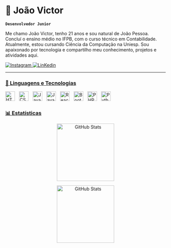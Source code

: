 # 🤖 João Victor

**`Desenvolvedor Junior`**

Me chamo João Victor, tenho 21 anos e sou natural de João Pessoa. Concluí o ensino médio no IFPB, com o curso técnico em Contabilidade. Atualmente, estou cursando Ciência da Computação na Uniesp. Sou apaixonado por tecnologia e compartilho meu conhecimento, projetos e atividades aqui.

<p align="left">
    <a href="https://www.instagram.com/victorxp9/">
        <img 
            alt="Instagram" 
            title="Siga-me"
            src="https://img.icons8.com/?size=48&id=32323&format=png"
        />
    </a> 
    <a href="https://www.linkedin.com/in/joão-victor-farias-cruz-ba16b8248/">
        <img 
            alt="LinKedin" 
            title="Siga-me" 
            src="https://img.icons8.com/?size=48&id=13930&format=png"
        />
</p>

---

### 🤖 Linguagens e Tecnologias

<img 
    align="left" 
    alt="HTML"
    title="HTML" 
    width="30px" 
    style="padding-right: 10px;" 
    src="https://cdn.jsdelivr.net/gh/devicons/devicon@latest/icons/html5/html5-original.svg" 
/>
<img 
    align="left" 
    alt="CSS" 
    title="CSS"
    width="30px" 
    style="padding-right: 10px;" 
    src="https://cdn.jsdelivr.net/gh/devicons/devicon@latest/icons/css3/css3-original.svg" 
/>
<img 
    align="left" 
    alt="JavaScript" 
    title="JavaScript"
    width="30px" 
    style="padding-right: 10px;" 
    src="https://cdn.jsdelivr.net/gh/devicons/devicon@latest/icons/javascript/javascript-original.svg" 
/>
<img 
    align="left" 
    alt="Java"
    title="Java" 
    width="30px" 
    style="padding-right: 10px;" 
    src="https://cdn.jsdelivr.net/gh/devicons/devicon@latest/icons/java/java-original.svg" 
/>
<img 
    align="left" 
    alt="React"
    title="React" 
    width="30px" 
    style="padding-right: 10px;" 
    src="https://cdn.jsdelivr.net/gh/devicons/devicon@latest/icons/react/react-original.svg" 
/>
<img 
    align="left" 
    alt="Bootstrap"
    title="Bootstrap" 
    width="30px" 
    style="padding-right: 10px;" 
    src="https://cdn.jsdelivr.net/gh/devicons/devicon@latest/icons/bootstrap/bootstrap-original.svg" 
/>
<img 
    align="left" 
    alt="PHP" 
    title="PHP"
    width="30px" 
    style="padding-right: 10px;" 
    src="https://cdn.jsdelivr.net/gh/devicons/devicon@latest/icons/php/php-original.svg" 
/>
<img 
    align="left" 
    alt="Python" 
    title="Python"
    width="30px" 
    style="padding-right: 10px;" 
    src="https://cdn.jsdelivr.net/gh/devicons/devicon@latest/icons/python/python-original.svg" 
/>

<br/>
<br/>

### 📊 Estatísticas

<div align="center">
  <img 
    alt="GitHub Stats" 
    height="180" 
    src="https://github-readme-stats.vercel.app/api?username=JVictorxp9&show_icons=true&theme=tokyonight&include_all_commits=true&locale=pt-br" 
  />
  
  <img 
    alt="GitHub Stats" 
    height="180" 
    src="https://github-readme-stats.vercel.app/api/top-langs/?username=JVictorxp9&theme=tokyonight&layout=compact&custom_title=Tecnologias&langs_count=9" 
  />
</div>

